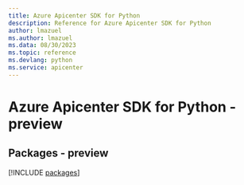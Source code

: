 ```yaml
---
title: Azure Apicenter SDK for Python
description: Reference for Azure Apicenter SDK for Python
author: lmazuel
ms.author: lmazuel
ms.data: 08/30/2023
ms.topic: reference
ms.devlang: python
ms.service: apicenter
---
```

# Azure Apicenter SDK for Python - preview
## Packages - preview
[!INCLUDE [packages](apicenter-index.md)]